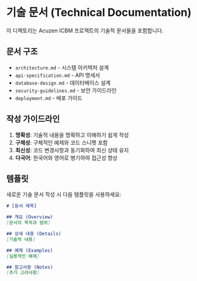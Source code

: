 # 기술 문서 (Technical Documentation)

이 디렉토리는 Acuzen ICBM 프로젝트의 기술적 문서들을 포함합니다.

## 문서 구조

- `architecture.md` - 시스템 아키텍처 설계
- `api-specification.md` - API 명세서
- `database-design.md` - 데이터베이스 설계
- `security-guidelines.md` - 보안 가이드라인
- `deployment.md` - 배포 가이드

## 작성 가이드라인

1. **명확성**: 기술적 내용을 명확하고 이해하기 쉽게 작성
2. **구체성**: 구체적인 예제와 코드 스니펫 포함
3. **최신성**: 코드 변경사항과 동기화하여 최신 상태 유지
4. **다국어**: 한국어와 영어로 병기하여 접근성 향상

## 템플릿

새로운 기술 문서 작성 시 다음 템플릿을 사용하세요:

```markdown
# [문서 제목]

## 개요 (Overview)
[문서의 목적과 범위]

## 상세 내용 (Details)
[기술적 내용]

## 예제 (Examples)
[실용적인 예제]

## 참고사항 (Notes)
[추가 고려사항]
```